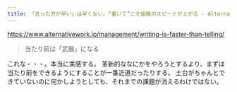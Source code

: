 ```yaml
---
title: 「言った方が早い」は早くない。“書いて”こそ組織のスピードが上がる - Alternative Work
---
```


https://www.alternativework.jp/management/writing-is-faster-than-telling/

> 当たり前は「武器」になる

これな・・・。本当に実感する。
革新的ななにかをやろうとするより、まずは当たり前をできるようにすることが一番近道だったりする。
土台がちゃんとできていないのに何かしようとしても、それまでの課題が消えるわけではない。
